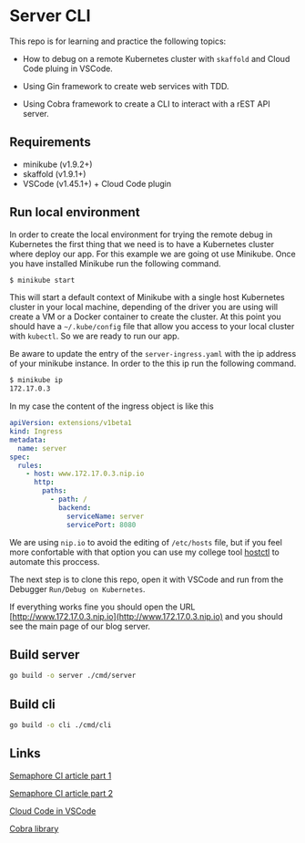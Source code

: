 # Server CLI

This repo is for learning and practice the following topics:

* How to debug on a remote Kubernetes cluster with `skaffold` and Cloud Code  pluing in VSCode.

* Using Gin framework to create web services with TDD.

* Using Cobra framework to create a CLI to interact with a rEST API server.

## Requirements

* minikube (v1.9.2+)
* skaffold (v1.9.1+)
* VSCode (v1.45.1+) + Cloud Code plugin

## Run local environment

In order to create the local environment for trying the remote debug in Kubernetes 
the first thing that we need is to have a Kubernetes cluster where deploy our app.
For this example we are going ot use Minikube. Once you have installed Minikube run 
the following command.

```bash
$ minikube start
```

This will start a default context of Minikube with a single host Kubernetes cluster in your local machine, depending of the driver you are using will create a VM or a Docker container to create the cluster. At this point you should have a `~/.kube/config` file that allow you access to your local cluster with `kubectl`. So we are ready to run our app.

Be aware to update the entry of the `server-ingress.yaml` with the ip address of your minikube instance. In order to the this ip run the following command.

```bash
$ minikube ip
172.17.0.3
```

In my case the content of the ingress object is like this

```yaml
apiVersion: extensions/v1beta1
kind: Ingress
metadata:
  name: server
spec:
  rules:
    - host: www.172.17.0.3.nip.io
      http:
        paths:
          - path: /
            backend:
              serviceName: server
              servicePort: 8080
```

We are using `nip.io` to avoid the editing of `/etc/hosts` file, but if you feel more confortable with that option you can use my college tool [hostctl](https://github.com/guumaster/hostctl) to automate this proccess.

The next step is to clone this repo, open it with VSCode and run from the Debugger `Run/Debug on Kubernetes`.

If everything works fine you should open the URL [http://www.172.17.0.3.nip.io](http://www.172.17.0.3.nip.io) and you should see the main page of our blog server.

## Build server

```bash
go build -o server ./cmd/server
```

## Build cli

```bash
go build -o cli ./cmd/cli
```

## Links

[Semaphore CI article part 1](https://semaphoreci.com/community/tutorials/building-go-web-applications-and-microservices-using-gin)

[Semaphore CI article part 2](https://semaphoreci.com/community/tutorials/test-driven-development-of-go-web-applications-with-gin)

[Cloud Code in VSCode](https://www.youtube.com/watch?v=62GLbBDLiPE)

[Cobra library](https://github.com/spf13/cobra)
